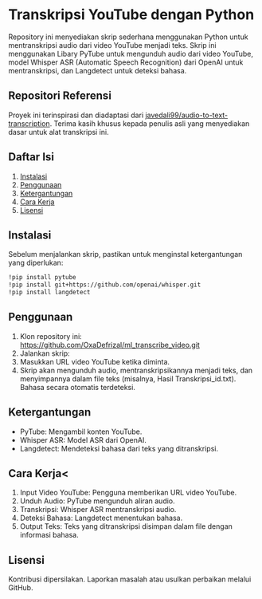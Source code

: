 # Transkripsi YouTube dengan Python

Repository ini menyediakan skrip sederhana menggunakan Python untuk mentranskripsi audio dari video YouTube menjadi teks. Skrip ini menggunakan Libary PyTube untuk mengunduh audio dari video YouTube, model Whisper ASR (Automatic Speech Recognition) dari OpenAI untuk mentranskripsi, dan Langdetect untuk deteksi bahasa.

## Repositori Referensi
Proyek ini terinspirasi dan diadaptasi dari [javedali99/audio-to-text-transcription](https://github.com/javedali99/audio-to-text-transcription). Terima kasih khusus kepada penulis asli yang menyediakan dasar untuk alat transkripsi ini.

## Daftar Isi
1. [Instalasi](#installation)
2. [Penggunaan](#usage)
3. [Ketergantungan](#dependencies)
4. [Cara Kerja](#how-it-works)
5. [Lisensi](#license)

## Instalasi

Sebelum menjalankan skrip, pastikan untuk menginstal ketergantungan yang diperlukan:

```bash
!pip install pytube
!pip install git+https://github.com/openai/whisper.git
!pip install langdetect
```
## Penggunaan
1. Klon repository ini:  https://github.com/OxaDefrizal/ml_transcribe_video.git
2. Jalankan skrip:
3. Masukkan URL video YouTube ketika diminta.
4. Skrip akan mengunduh audio, mentranskripsikannya menjadi teks, dan menyimpannya dalam file teks (misalnya, Hasil Transkripsi_id.txt). Bahasa secara otomatis terdeteksi.

## Ketergantungan
* PyTube: Mengambil konten YouTube.
* Whisper ASR: Model ASR dari OpenAI.
* Langdetect: Mendeteksi bahasa dari teks yang ditranskripsi.

## Cara Kerja<
1. Input Video YouTube: Pengguna memberikan URL video YouTube.
2. Unduh Audio: PyTube mengunduh aliran audio.
3. Transkripsi: Whisper ASR mentranskripsi audio.
4. Deteksi Bahasa: Langdetect menentukan bahasa.
5. Output Teks: Teks yang ditranskripsi disimpan dalam file dengan informasi bahasa.

## Lisensi
Kontribusi dipersilakan. Laporkan masalah atau usulkan perbaikan melalui GitHub.
